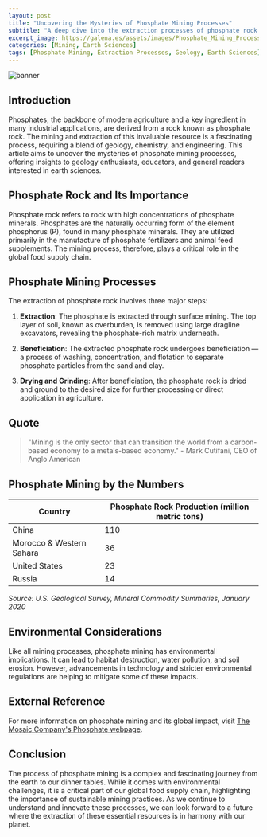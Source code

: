 ```yaml
---
layout: post
title: "Uncovering the Mysteries of Phosphate Mining Processes"
subtitle: "A deep dive into the extraction processes of phosphate rock - a key component in agriculture and industry."
excerpt_image: https://galena.es/assets/images/Phosphate_Mining_Processes.png
categories: [Mining, Earth Sciences]
tags: [Phosphate Mining, Extraction Processes, Geology, Earth Sciences]
---
```


![banner](https://galena.es/assets/images/Phosphate_Mining_Processes.png "Diagram illustrating the phosphate mining processes")

## Introduction

Phosphates, the backbone of modern agriculture and a key ingredient in many industrial applications, are derived from a rock known as phosphate rock. The mining and extraction of this invaluable resource is a fascinating process, requiring a blend of geology, chemistry, and engineering. This article aims to uncover the mysteries of phosphate mining processes, offering insights to geology enthusiasts, educators, and general readers interested in earth sciences.

## Phosphate Rock and Its Importance

Phosphate rock refers to rock with high concentrations of phosphate minerals. Phosphates are the naturally occurring form of the element phosphorus (P), found in many phosphate minerals. They are utilized primarily in the manufacture of phosphate fertilizers and animal feed supplements. The mining process, therefore, plays a critical role in the global food supply chain.

## Phosphate Mining Processes

The extraction of phosphate rock involves three major steps:

1. **Extraction**: The phosphate is extracted through surface mining. The top layer of soil, known as overburden, is removed using large dragline excavators, revealing the phosphate-rich matrix underneath.

2. **Beneficiation**: The extracted phosphate rock undergoes beneficiation — a process of washing, concentration, and flotation to separate phosphate particles from the sand and clay.

3. **Drying and Grinding**: After beneficiation, the phosphate rock is dried and ground to the desired size for further processing or direct application in agriculture.

## Quote

>"Mining is the only sector that can transition the world from a carbon-based economy to a metals-based economy." - Mark Cutifani, CEO of Anglo American

## Phosphate Mining by the Numbers

| Country          | Phosphate Rock Production (million metric tons) |
|------------------|------------------------|
| China            | 110                    |
| Morocco & Western Sahara | 36 |
| United States    | 23                     |
| Russia           | 14                     |

*Source: U.S. Geological Survey, Mineral Commodity Summaries, January 2020*

## Environmental Considerations

Like all mining processes, phosphate mining has environmental implications. It can lead to habitat destruction, water pollution, and soil erosion. However, advancements in technology and stricter environmental regulations are helping to mitigate some of these impacts.

## External Reference

For more information on phosphate mining and its global impact, visit [The Mosaic Company's Phosphate webpage](https://www.mosaicco.com/Florida/phosphate.htm).

## Conclusion

The process of phosphate mining is a complex and fascinating journey from the earth to our dinner tables. While it comes with environmental challenges, it is a critical part of our global food supply chain, highlighting the importance of sustainable mining practices. As we continue to understand and innovate these processes, we can look forward to a future where the extraction of these essential resources is in harmony with our planet.